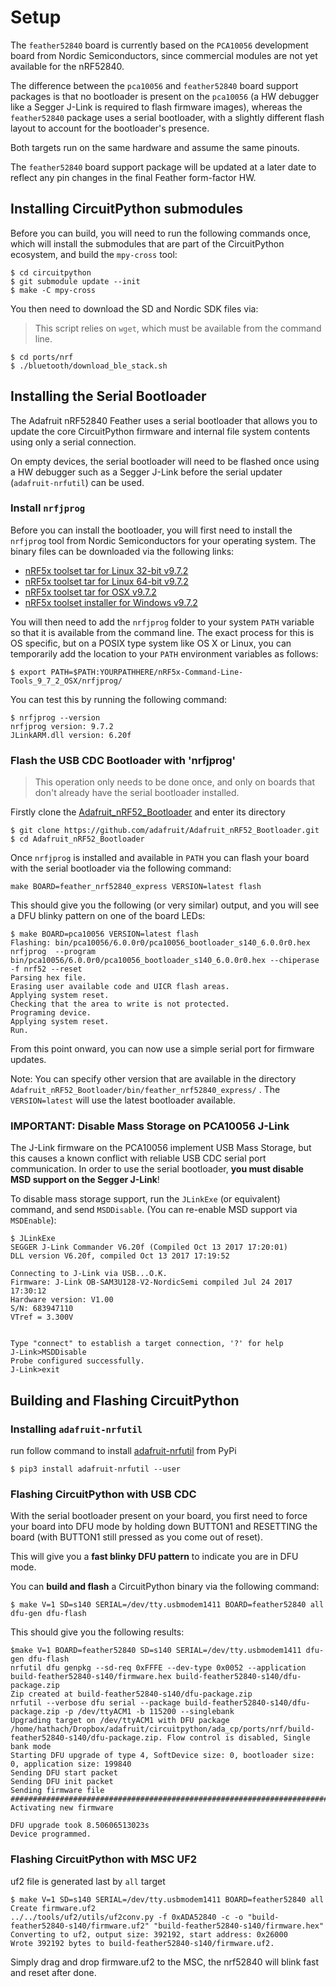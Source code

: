 # Setup

The `feather52840` board is currently based on the `PCA10056` development
board from Nordic Semiconductors, since commercial modules are not yet
available for the nRF52840.

The difference between the `pca10056` and `feather52840` board support
packages is that no bootloader is present on the `pca10056` (a HW debugger
like a Segger J-Link is required to flash firmware images), whereas the
`feather52840` package uses a serial bootloader, with a slightly different
flash layout to account for the bootloader's presence.

Both targets run on the same hardware and assume the same pinouts.

The `feather52840` board support package will be updated at a later date
to reflect any pin changes in the final Feather form-factor HW.

## Installing CircuitPython submodules

Before you can build, you will need to run the following commands once, which
will install the submodules that are part of the CircuitPython ecosystem, and
build the `mpy-cross` tool:

```
$ cd circuitpython
$ git submodule update --init
$ make -C mpy-cross
```

You then need to download the SD and Nordic SDK files via:

> This script relies on `wget`, which must be available from the command line.

```
$ cd ports/nrf
$ ./bluetooth/download_ble_stack.sh
```

## Installing the Serial Bootloader

The Adafruit nRF52840 Feather uses a serial bootloader that allows you to
update the core CircuitPython firmware and internal file system contents
using only a serial connection.

On empty devices, the serial bootloader will need to be flashed once using a
HW debugger such as a Segger J-Link before the serial updater (`adafruit-nrfutil`) can
be used.

### Install `nrfjprog`

Before you can install the bootloader, you will first need to install the
`nrfjprog` tool from Nordic Semiconductors for your operating system. The
binary files can be downloaded via the following links:

- [nRF5x toolset tar for Linux 32-bit v9.7.2](http://www.nordicsemi.com/eng/nordic/Products/nRF52832/nRF5x-Command-Line-Tools-Linux32/52619)
- [nRF5x toolset tar for Linux 64-bit v9.7.2](http://www.nordicsemi.com/eng/nordic/Products/nRF52832/nRF5x-Command-Line-Tools-Linux64/51388)
- [nRF5x toolset tar for OSX v9.7.2](http://www.nordicsemi.com/eng/nordic/Products/nRF52832/nRF5x-Command-Line-Tools-OSX/53406)
- [nRF5x toolset installer for Windows v9.7.2](http://www.nordicsemi.com/eng/nordic/Products/nRF52832/nRF5x-Command-Line-Tools-Win32/48768)

You will then need to add the `nrfjprog` folder to your system `PATH` variable
so that it is available from the command line. The exact process for this is
OS specific, but on a POSIX type system like OS X or Linux, you can
temporarily add the location to your `PATH` environment variables as follows:

```
$ export PATH=$PATH:YOURPATHHERE/nRF5x-Command-Line-Tools_9_7_2_OSX/nrfjprog/
```

You can test this by running the following command:

```
$ nrfjprog --version
nrfjprog version: 9.7.2
JLinkARM.dll version: 6.20f
```

### Flash the USB CDC Bootloader with 'nrfjprog'

> This operation only needs to be done once, and only on boards that don't
  already have the serial bootloader installed.

Firstly clone the [Adafruit_nRF52_Bootloader](https://github.com/adafruit/Adafruit_nRF52_Bootloader.git) and enter its directory

```
$ git clone https://github.com/adafruit/Adafruit_nRF52_Bootloader.git
$ cd Adafruit_nRF52_Bootloader
```

Once `nrfjprog` is installed and available in `PATH` you can flash your
board with the serial bootloader via the following command:

```
make BOARD=feather_nrf52840_express VERSION=latest flash
```

This should give you the following (or very similar) output, and you will see
a DFU blinky pattern on one of the board LEDs:

```
$ make BOARD=pca10056 VERSION=latest flash
Flashing: bin/pca10056/6.0.0r0/pca10056_bootloader_s140_6.0.0r0.hex
nrfjprog  --program bin/pca10056/6.0.0r0/pca10056_bootloader_s140_6.0.0r0.hex --chiperase -f nrf52 --reset
Parsing hex file.
Erasing user available code and UICR flash areas.
Applying system reset.
Checking that the area to write is not protected.
Programing device.
Applying system reset.
Run.
```

From this point onward, you can now use a simple serial port for firmware
updates.

Note: You can specify other version that are available in the directory `Adafruit_nRF52_Bootloader/bin/feather_nrf52840_express/` . The `VERSION=latest` will use the latest bootloader available.

### IMPORTANT: Disable Mass Storage on PCA10056 J-Link

The J-Link firmware on the PCA10056 implement USB Mass Storage, but this
causes a known conflict with reliable USB CDC serial port communication. In
order to use the serial bootloader, **you must disable MSD support on the
Segger J-Link**!

To disable mass storage support, run the `JLinkExe` (or equivalent) command,
and send `MSDDisable`. (You can re-enable MSD support via `MSDEnable`):

```
$ JLinkExe
SEGGER J-Link Commander V6.20f (Compiled Oct 13 2017 17:20:01)
DLL version V6.20f, compiled Oct 13 2017 17:19:52

Connecting to J-Link via USB...O.K.
Firmware: J-Link OB-SAM3U128-V2-NordicSemi compiled Jul 24 2017 17:30:12
Hardware version: V1.00
S/N: 683947110
VTref = 3.300V


Type "connect" to establish a target connection, '?' for help
J-Link>MSDDisable
Probe configured successfully.
J-Link>exit
```

## Building and Flashing CircuitPython

### Installing `adafruit-nrfutil`

run follow command to install [adafruit-nrfutil](https://github.com/adafruit/Adafruit_nRF52_nrfutil) from PyPi

```
$ pip3 install adafruit-nrfutil --user
```

### Flashing CircuitPython with USB CDC

With the serial bootloader present on your board, you first need to force your
board into DFU mode by holding down BUTTON1 and RESETTING the board (with
BUTTON1 still pressed as you come out of reset).

This will give you a **fast blinky DFU pattern** to indicate you are in DFU
mode.

You can **build and flash** a CircuitPython binary via the following command:

```
$ make V=1 SD=s140 SERIAL=/dev/tty.usbmodem1411 BOARD=feather52840 all dfu-gen dfu-flash
```

This should give you the following results:

```
$make V=1 BOARD=feather52840 SD=s140 SERIAL=/dev/tty.usbmodem1411 dfu-gen dfu-flash
nrfutil dfu genpkg --sd-req 0xFFFE --dev-type 0x0052 --application build-feather52840-s140/firmware.hex build-feather52840-s140/dfu-package.zip
Zip created at build-feather52840-s140/dfu-package.zip
nrfutil --verbose dfu serial --package build-feather52840-s140/dfu-package.zip -p /dev/ttyACM1 -b 115200 --singlebank
Upgrading target on /dev/ttyACM1 with DFU package /home/hathach/Dropbox/adafruit/circuitpython/ada_cp/ports/nrf/build-feather52840-s140/dfu-package.zip. Flow control is disabled, Single bank mode
Starting DFU upgrade of type 4, SoftDevice size: 0, bootloader size: 0, application size: 199840
Sending DFU start packet
Sending DFU init packet
Sending firmware file
#########################################################################################################################################################################################################################################################################################################################################################################################################
Activating new firmware

DFU upgrade took 8.50606513023s
Device programmed.
```

### Flashing CircuitPython with MSC UF2

uf2 file is generated last by `all` target

```
$ make V=1 SD=s140 SERIAL=/dev/tty.usbmodem1411 BOARD=feather52840 all
Create firmware.uf2
../../tools/uf2/utils/uf2conv.py -f 0xADA52840 -c -o "build-feather52840-s140/firmware.uf2" "build-feather52840-s140/firmware.hex"
Converting to uf2, output size: 392192, start address: 0x26000
Wrote 392192 bytes to build-feather52840-s140/firmware.uf2.
```

Simply drag and drop firmware.uf2 to the MSC, the nrf52840 will blink fast and reset after done.

